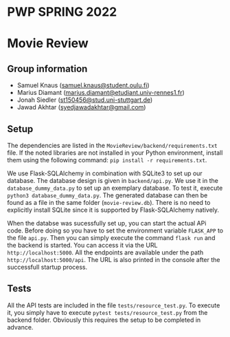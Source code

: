 # PWP SPRING 2022
# Movie Review
## Group information
* Samuel Knaus (samuel.knaus@student.oulu.fi)
* Marius Diamant (marius.diamant@etudiant.univ-rennes1.fr)
* Jonah Siedler (st150456@stud.uni-stuttgart.de)
* Jawad Akhtar (syedjawadakhtar@gmail.com)

## Setup
The dependencies are listed in the `MovieReview/backend/requirements.txt` file. If the noted libraries are not installed in your Python environment, install them using the following command: `pip install -r requirements.txt`.

We use Flask-SQLAlchemy in combination with SQLite3 to set up our database. The database design is given in `backend/api.py`. We use it in the `database_dummy_data.py` to set up an exemplary database. To test it, execute `python3 database_dummy_data.py`. The generated database can then be found as a file in the same folder (`movie-review.db`). There is no need to explicitly install SQLite since it is supported by Flask-SQLAlchemy natively.

When the databse was sucessfully set up, you can start the actual APi code. Before doing so you have to set the environment variable `FLASK_APP` to the file `api.py`. Then you can simply execute the command `flask run` and the backend is started. You can access it via the URL `http://localhost:5000`. All the endpoints are available under the path `http://localhost:5000/api`. The URL is also printed in the console after the successfull startup process.

## Tests
All the API tests are included in the file `tests/resource_test.py`. To execute it, you simply have to execute `pytest tests/resource_test.py` from the backend folder. Obviously this requires the setup to be completed in advance.
